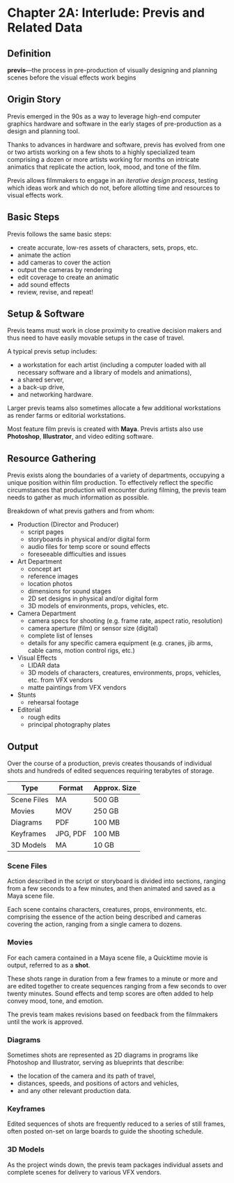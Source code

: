 # Chapter 2A: Interlude: Previs and Related Data

## Definition 

**previs**&mdash;the process in pre-production of visually designing and planning scenes before the visual effects work begins

## Origin Story

Previs emerged in the 90s as a way to leverage high-end computer graphics hardware and software in the early stages of pre-production as a design and planning tool. 

Thanks to advances in hardware and software, previs has evolved from one or two artists working on a few shots to a highly specialized team comprising a dozen or more artists working for months on intricate animatics that replicate the action, look, mood, and tone of the film.

Previs allows filmmakers to engage in an *iterative design process*, testing which ideas work and which do not, before allotting time and resources to visual effects work.

## Basic Steps

Previs follows the same basic steps:
* create accurate, low-res assets of characters, sets, props, etc.
* animate the action
* add cameras to cover the action
* output the cameras by rendering
* edit coverage to create an animatic
* add sound effects
* review, revise, and repeat!

## Setup & Software

Previs teams must work in close proximity to creative decision makers and thus need to have easily movable setups in the case of travel.

A typical previs setup includes:
* a workstation for each artist (including a computer loaded with all necessary software and a library of models and animations),
* a shared server,
* a back-up drive,
* and networking hardware.

Larger previs teams also sometimes allocate a few additional workstations as render farms or editorial workstations.

Most feature film previs is created with **Maya**. Previs artists also use **Photoshop**, **Illustrator**, and video editing software. 

## Resource Gathering

Previs exists along the boundaries of a variety of departments, occupying a unique position within film production. To effectively reflect the specific circumstances that production will encounter during filming, the previs team needs to gather as much information as possible.

Breakdown of what previs gathers and from whom:
* Production (Director and Producer)
    * script pages
    * storyboards in physical and/or digital form
    * audio files for temp score or sound effects
    * foreseeable difficulties and issues
* Art Department
    * concept art
    * reference images
    * location photos
    * dimensions for sound stages
    * 2D set designs in physical and/or digital form
    * 3D models of environments, props, vehicles, etc.
* Camera Department
    * camera specs for shooting (e.g. frame rate, aspect ratio, resolution)
    * camera aperture (film) or sensor size (digital)
    * complete list of lenses
    * details for any specific camera equipment (e.g. cranes, jib arms, cable cams, motion control rigs, etc.)
* Visual Effects
    * LIDAR data
    * 3D models of characters, creatures, environments, props, vehicles, etc. from VFX vendors 
    * matte paintings from VFX vendors
* Stunts
    * rehearsal footage
* Editorial
    * rough edits
    * principal photography plates

## Output 

Over the course of a production, previs creates thousands of individual shots and hundreds of edited sequences requiring terabytes of storage. 

| Type       | Format | Approx. Size |
| ---------- | ------ | ------------ |
| Scene Files | MA | 500 GB |
| Movies | MOV | 250 GB |
| Diagrams | PDF | 100 MB |
| Keyframes | JPG, PDF | 100 MB |
| 3D Models | MA | 10 GB |

### Scene Files 

Action described in the script or storyboard is divided into sections, ranging from a few seconds to a few minutes, and then animated and saved as a Maya scene file. 

Each scene contains characters, creatures, props, environments, etc. comprising the essence of the action being described and cameras covering the action, ranging from a single camera to dozens. 

### Movies

For each camera contained in a Maya scene file, a Quicktime movie is output, referred to as a **shot**. 

These shots range in duration from a few frames to a minute or more and are edited together to create sequences ranging from a few seconds to over twenty minutes. Sound effects and temp scores are often added to help convey mood, tone, and emotion. 

The previs team makes revisions based on feedback from the filmmakers until the work is approved.

### Diagrams

Sometimes shots are represented as 2D diagrams in programs like Photoshop and Illustrator, serving as blueprints that describe:
* the location of the camera and its path of travel,
* distances, speeds, and positions of actors and vehicles,
* and any other relevant production data. 

### Keyframes

Edited sequences of shots are frequently reduced to a series of still frames, often posted on-set on large boards to guide the shooting schedule.

### 3D Models

As the project winds down, the previs team packages individual assets and complete scenes for delivery to various VFX vendors. 